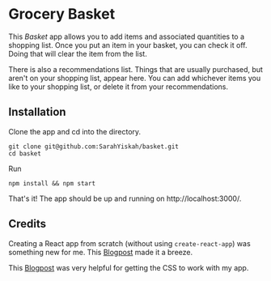 # Grocery Basket

This _Basket_ app allows you to add items and associated quantities to a shopping list. Once you put an item in your basket, you can check it off. Doing that will clear the item from the list.

There is also a recommendations list. Things that are usually purchased, but aren't on your shopping list, appear here. You can add whichever items you like to your shopping list, or delete it from your recommendations.


## Installation

Clone the app and cd into the directory.

```
git clone git@github.com:SarahYiskah/basket.git
cd basket
```

Run

```
npm install && npm start
```
That's it! The app should be up and running on http://localhost:3000/.

## Credits

Creating a React app from scratch (without using `create-react-app`) was something new for me. This [Blogpost](https://blog.usejournal.com/creating-a-react-app-from-scratch-f3c693b84658) made it a breeze.

This [Blogpost](https://medium.freecodecamp.org/part-1-react-app-from-scratch-using-webpack-4-562b1d231e75) was very helpful for getting the CSS to work with my app.
